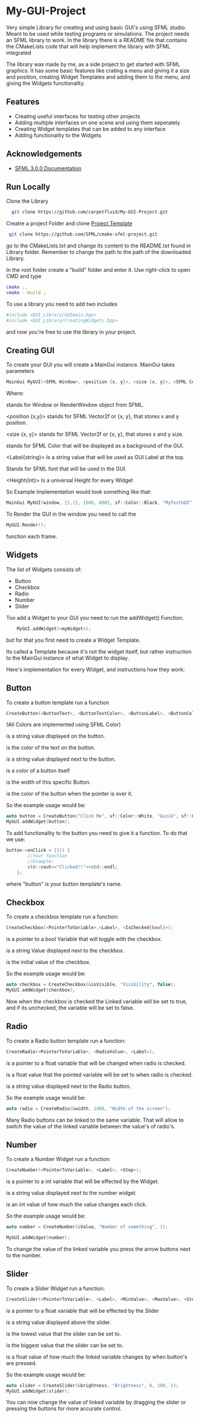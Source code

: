 # My-GUI-Project
Very simple Library for creating and using basic GUI's using SFML studio. Meant to be used while testing programs or simulations.
The project needs an SFML library to work. In the library there is a README file that contains the CMakeLists code that will help implement the library with SFML integrated

The library was made by me, as a side project to get started with SFML graphics.
It has some basic features like crating a menu and giving it a size and position, creating Widget Templates and adding them to the menu, and giving the Widgets functionality.

## Features

- Creating useful interfaces for testing other projects
- Adding multiple interfaces on one scene and using them seperately
- Creating Widget templates that can be added to any interface
- Adding functionality to the Widgets


## Acknowledgements

 - [SFML 3.0.0 Documentation](https://www.sfml-dev.org/documentation/3.0.0/)





## Run Locally

Clone the Library

```bash
  git clone https://github.com/carpetfluid/My-GUI-Project.git
```
Creatre a project Folder and clone [Project Template](https://github.com/SFML/cmake-sfml-project)

```bash 
 git clone https://github.com/SFML/cmake-sfml-project.git
 ```
go to the CMakeLists.txt and change its content to the README.txt found in Library folder.
Remember to change the path to the path of the downloaded Library.

In the root folder create a "build" folder and enter it.
Use right-click to open CMD and type

```bash
cmake ..
cmake --build .
```

To use a library you need to add two includes

```bash
#include <GUI_Library/GUImain.hpp>
#include <GUI_Library/CreatingWidgets.hpp>
```

and now you're free to use the library in your project.


## Creating GUI
To create your GUI you will create a MainGui instance.
MainGui takes parameters
```C++
MainGui MyGUI(<SFML Window>, <position {x, y}>, <size {x, y}>, <SFML Color>, <Label {string}>, <SFML Font>, <Height{int}>)
```
Where:

<SFML Window> stands for Window or RenderWindow object from SFML.

<position {x,y}> stands for SFML Vector2f or {x, y}, that stores x and y position.

<size {x, y}> stands for SFML Vector2f or {x, y}, that stores x and y size.

<SFML Color> stands for SFML Color that will be displayed as a background of the GUI.

<Label{string}> Is a string value that will be used as GUI Label at the top.

<SFML font> Stands for SFML font that will be used in the GUI.

<Height{int}> Is a universal Height for every Widget


So Example Implementation would look something like that:
```cpp
MainGui MyGUI(window, {1,1}, {600, 800}, sf::Color::Black, "MyTestGUI", ComicSans, 100);
```

To Render the GUI in the window you need to call the
```cpp
MyGUI.Render();
```
function each frame.
## Widgets

The list of Widgets consists of:
- Button
- Checkbox
- Radio
- Number
- Slider

Too add a Widget to your GUI you need to run the addWidget() Function.

```cpp
    MyGUI.addWidget(<myWidget>);
```

but for that you first need to create a Widget Template.

Its called a Template because it's not the widget itself, but rather instruction to the MainGui instance of what Widget to display.


Here's implementation for every Widget, and instructions how they work:

## Button
To create a button template run a function
```cpp
CreateButton(<ButtonText>, <ButtonTextColor>, <ButtonLabel>, <ButtonColor>, <ButtonWidth>, <ButtonHoverColor>);
```
(All Colors are implemented using SFML Color)

<ButtoText> is a string value displayed on the button.

<ButtonTextColor> is the color of the text on the button.

<ButtonLabel> is a string value displayed next to the button.

<ButtonColor> is a color of a button itself

<ButtonWidth> is the width of this specific Button.

<ButtonHoverColor> is the color of the button when the pointer is over it.

So the example usage would be:
```cpp
auto button = CreateButton("Click Me", sf::Color::White, "Guzik", sf::Color::Blue, 100, sf::Color::Red);
MyGUI.addWidget(button);
```

To add functionality to the button you need to give it a function.
To do that we use:
```cpp
button->onClick = []() {
        //Your function
        //Example:
        std::cout<<"Clicked!!"<<std::endl;
    };
```
where "button" is your button template's name.

## Checkbox
To create a checkbox template run a function:
```cpp
CreateCheckbox(<PointerToVariable>,<Label>, <IsChecked{bool}>);
```
<PointerToVariable> is a pointer to a bool Variable that will toggle with the checkbox.

<Label> is a string Value displayed next to the checkbox.

<IsChecked> is the initial value of the checkbox.

So the example usage would be:

```cpp
auto checkbox = CreateCheckbox(&isVisible, "Visibility", false);
MyGUI.addWidget(checkbox);
```
Now when the checkbox is checked the Linked variable will be set to true, and if its unchecked, the variable will be set to false.
## Radio
To create a Radio button template run a function:
```cpp
CreateRadio(<PointerToVariable>, <RadioValue>, <Label>);
```

<PointerToVariable> is a pointer to a float variable that will be changed when radio is checked.

<RadioValue> is a float value that the pointed variable will be set to when radio is checked.

<Label> is a string value displayed next to the Radio button.

So the example usage would be:
```cpp
auto radio = CreateRadio(&width, 1980, "Width of the screen");
```

Many Radio buttons can be linked to the same variable. That will allow to switch the value of the linked variable between the value's of radio's.
## Number
To create a Number Widget run a function:
```cpp
CreateNumber(<PointerToVariable>, <Label>, <Step>);
```

<PointerToVariable> is a pointer to a int variable that will be effected by the Widget.

<Label> is a string value displayed next to the number widget.

<Step> is an int value of how much the value changes each click.

So the example usage would be:
```cpp
auto number = CreateNumber(&Value, "Number of something", 1); 

MyGUI.addWidget(number);
```
To change the value of the linked variable you press the arrow buttons next to the number.

## Slider
To create a Slider Widget run a function:

```cpp
CreateSlider(<PointerToVariable>, <Label>, <MinValue>, <MaxValue>, <Step>);
```

<PointerToVariable> is a pointer to a float variable that will be effected by the Slider

<Label> is a string value displayed above the slider.

<MinValue> is the lowest value that the slider can be set to.

<MaxValue> is the biggest value that the slider can be set to.

<Step> is a float value of how much the linked variable changes by when button's are pressed.

So the example usage would be:

```cpp
auto slider = CreateSlider(&brightness, "Brightness", 0, 100, 1);
MyGUI.addWidget(slider);
```

You can now change the value of linked variable by dragging the slider or pressing the buttons for more accurate control.
